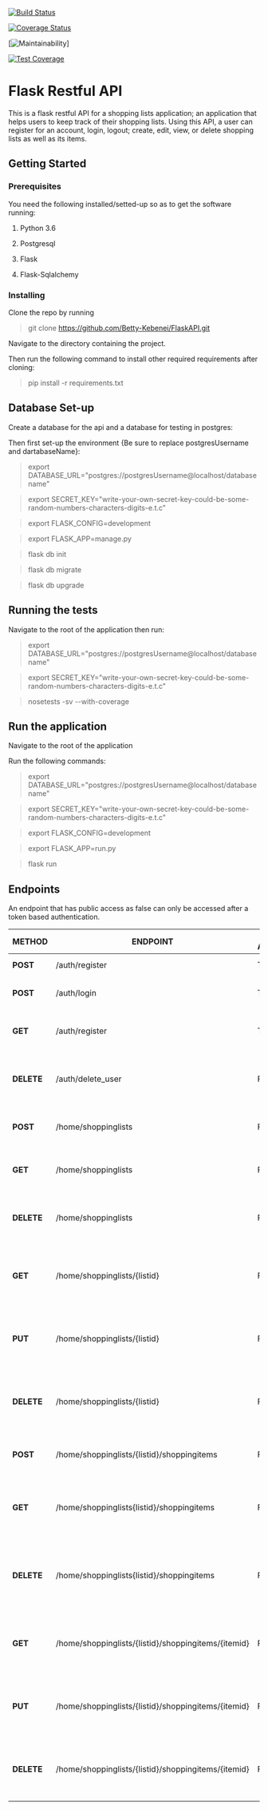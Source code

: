 [![Build Status](https://travis-ci.org/Betty-Kebenei/FlaskAPI.svg?branch=master)](https://travis-ci.org/Betty-Kebenei/FlaskAPI)

[![Coverage Status](https://coveralls.io/repos/github/Betty-Kebenei/FlaskAPI/badge.svg?branch=master)](https://coveralls.io/github/Betty-Kebenei/FlaskAPI?branch=master)

[![Maintainability](https://api.codeclimate.com/v1/badges/e8b497099715948010b6/maintainability)]

[![Test Coverage](https://api.codeclimate.com/v1/badges/e8b497099715948010b6/test_coverage)](https://codeclimate.com/github/Betty-Kebenei/FlaskAPI/test_coverage)

# Flask Restful API

This is a flask restful API for a shopping lists application; an application that helps users to keep track of their shopping lists. Using this API, a user can register for an account, login, logout; create, edit, view, or delete shopping lists as well as its items.

## Getting Started

### Prerequisites
You need the following installed/setted-up so as to get the software running:

1. Python 3.6

2. Postgresql

3. Flask

4. Flask-Sqlalchemy

### Installing
Clone the repo by running

> git clone https://github.com/Betty-Kebenei/FlaskAPI.git

Navigate to the directory containing the project.

Then run the following command to install other required requirements after cloning:

> pip install -r requirements.txt

## Database Set-up

Create a database for the api and a database for testing in postgres:

Then first set-up the environment {Be sure to replace postgresUsername and dartabaseName}:

> export DATABASE_URL="postgres://postgresUsername@localhost/databasename"

> export SECRET_KEY="write-your-own-secret-key-could-be-some-random-numbers-characters-digits-e.t.c"

> export FLASK_CONFIG=development

> export FLASK_APP=manage.py

> flask db init

> flask db migrate

> flask db upgrade

## Running the tests

Navigate to the root of the application then run:

> export DATABASE_URL="postgres://postgresUsername@localhost/databasename"

> export SECRET_KEY="write-your-own-secret-key-could-be-some-random-numbers-characters-digits-e.t.c"

> nosetests -sv --with-coverage

## Run the application

Navigate to the root of the application

Run the following commands:

> export DATABASE_URL="postgres://postgresUsername@localhost/databasename"

> export SECRET_KEY="write-your-own-secret-key-could-be-some-random-numbers-characters-digits-e.t.c"

> export FLASK_CONFIG=development

> export FLASK_APP=run.py

> flask run

## Endpoints

An endpoint that has public access as false can only be accessed after a token based authentication. 

| METHOD | ENDPOINT | PUBLIC ACCESS | SUMMARY |
| --- | --- | --- | --- |
| **POST** | /auth/register | TRUE | Register a new user |
| **POST** | /auth/login | TRUE | Existing user can login |
| **GET** | /auth/register | TRUE | A user can see all the registered users |
| **DELETE** | /auth/delete_user | FALSE | A user can delete his/her own account |
| **POST** | /home/shoppinglists | FALSE | A user can create a shopping list |
| **GET** | /home/shoppinglists | FALSE | A user can get all the shopping lists |
| **DELETE** | /home/shoppinglists | FALSE | A user can delete all the shopping lists |
| **GET** | /home/shoppinglists/{listid} | FALSE | A user can get a single shopping list by list id |
| **PUT** | /home/shoppinglists/{listid} | FALSE | A user can edit a single shopping list by list id |
| **DELETE** | /home/shoppinglists/{listid} | FALSE | A user can delete a single shopping list by list id |
| **POST** | /home/shoppinglists/{listid}/shoppingitems | FALSE | A user can create a shopping item |
| **GET** | /home/shoppinglists{listid}/shoppingitems | FALSE | A user can get all the shopping items in a shopping list |
| **DELETE** | /home/shoppinglists{listid}/shoppingitems | FALSE | A user can delete all the shopping items in a shopping list |
| **GET** | /home/shoppinglists/{listid}/shoppingitems/{itemid} | FALSE | A user can get a single shopping item by item id |
| **PUT** | /home/shoppinglists/{listid}/shoppingitems/{itemid} | FALSE | A user can edit a single shopping item by item id |
| **DELETE** | /home/shoppinglists/{listid}/shoppingitems/{itemid} | FALSE | A user can delete a single shopping item by item id |



